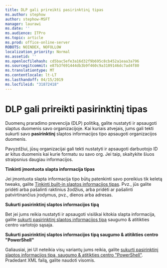 ```yaml
---
title: DLP gali prireikti pasirinktinį tipas
ms.author: stephow
author: stephow-MSFT
manager: laurawi
ms.date: ''
ms.audience: ITPro
ms.topic: article
ms.prod: office-online-server
ROBOTS: NOINDEX, NOFOLLOW
localization_priority: Normal
ms.assetid: ''
ms.openlocfilehash: cd5bac5efe3a16d32f9b695c8cb452a1eaa3a796
ms.sourcegitcommit: e87b3f691444db3b9f460c9a3109146dc7ad4f80
ms.translationtype: MT
ms.contentlocale: lt-LT
ms.lasthandoff: 04/15/2019
ms.locfileid: "31872418"
---
```

# <a name="dlp-might-need-a-custom-type"></a>DLP gali prireikti pasirinktinį tipas

Duomenų praradimo prevencija (DLP) politiką, galite nustatyti ir apsaugoti slaptus duomenis savo organizacijoje. Kai kuriais atvejais, jums gali tekti sukurti savo **pasirinktinį** slaptos informacijos tipo apsaugoti organizacijos duomenis.

Pavyzdžiui, jūsų organizacijai gali tekti nustatyti ir apsaugoti darbuotojo ID ar kitus duomenis kai kurie formatu su savo org. Jei taip, skaitykite šiuos straipsnius daugiau informacijos. 
  
 **Tinkinti įmontuota slapta informacija tipas**
  
Jei įmontuota slapta informacija tipo būtų patenkinti savo poreikius tik keletą tweaks, galite [Tinkinti built-in slaptos informacijos tipas](https://docs.microsoft.com/en-us/office365/securitycompliance/customize-a-built-in-sensitive-information-type). Pvz., jūs galite pridėti arba pašalinti raktinius žodžius, arba pridėti ar pašalinti patvirtinančius įrodymus, pvz., dienos arba adresas.
  
 **Sukurti pasirinktinį slaptos informacijos tipą**
  
Bet jei jums reikia nustatyti ir apsaugoti visiškai kitokia slapta informacija, galite [sukurti pasirinktinį slaptos informacijos tipą](https://docs.microsoft.com/en-us/office365/securitycompliance/create-a-custom-sensitive-information-type) saugumo & atitikties centro vartotojo sąsaja. 
  
**Sukurti pasirinktinį slaptos informacijos tipą saugumo & atitikties centro "PowerShell"**

Galiausiai, jei UI neteikia visų variantų jums reikia, galite [sukurti pasirinktinį slaptos informacijos tipą, saugumo & atitikties centro "PowerShell"](https://docs.microsoft.com/en-us/office365/securitycompliance/create-a-custom-sensitive-information-type-in-scc-powershell). Pradedant XML failą, galite naudoti visomis.

    
